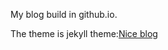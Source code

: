 My blog build in github.io.

The theme is jekyll theme:[Nice blog](https://github.com/itisbenjamin/Nice_Blog)


